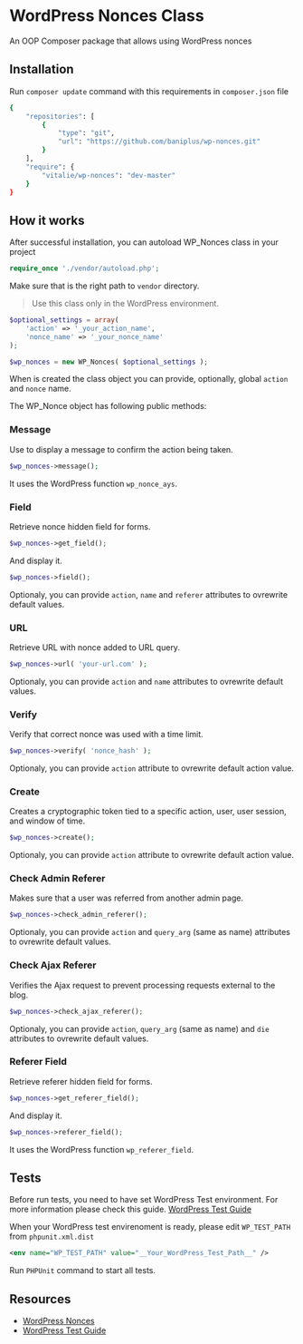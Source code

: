 # WordPress Nonces Class
An OOP Composer package that allows using WordPress nonces

## Installation
Run `composer update` command with this requirements in  `composer.json` file

```bash
{
    "repositories": [
        {
            "type": "git",
            "url": "https://github.com/baniplus/wp-nonces.git"
        }
    ],
    "require": {
        "vitalie/wp-nonces": "dev-master"
    }
}
```

## How it works
After successful installation, you can autoload WP_Nonces class in your project

```php
require_once './vendor/autoload.php';
```

Make sure that is the right path to `vendor` directory.

> Use this class only in the WordPress environment.

```php
$optional_settings = array(
    'action' => '_your_action_name',
    'nonce_name' => '_your_nonce_name'
);

$wp_nonces = new WP_Nonces( $optional_settings );
```

When is created the class object you can provide, optionally, global `action` and `nonce` name.

The WP_Nonce object has following public methods:

### Message
Use to display a message to confirm the action being taken.

```php
$wp_nonces->message();
```
It uses the WordPress function `wp_nonce_ays`.

### Field
Retrieve nonce hidden field for forms.

```php
$wp_nonces->get_field();
```
And display it.

```php
$wp_nonces->field();
```
Optionaly, you can provide `action`, `name` and `referer` attributes to ovrewrite default values.

### URL
Retrieve URL with nonce added to URL query.

```php
$wp_nonces->url( 'your-url.com' );
```
Optionaly, you can provide `action` and `name` attributes to ovrewrite default values.

### Verify
Verify that correct nonce was used with a time limit.

```php
$wp_nonces->verify( 'nonce_hash' );
```
Optionaly, you can provide `action` attribute to ovrewrite default action value.

### Create
Creates a cryptographic token tied to a specific action, user, user session, and window of time.

```php
$wp_nonces->create();
```
Optionaly, you can provide `action` attribute to ovrewrite default action value.

### Check Admin Referer
Makes sure that a user was referred from another admin page.

```php
$wp_nonces->check_admin_referer();
```
Optionaly, you can provide `action` and `query_arg` (same as name) attributes to ovrewrite default values.

### Check Ajax Referer
Verifies the Ajax request to prevent processing requests external to the blog.

```php
$wp_nonces->check_ajax_referer();
```
Optionaly, you can provide `action`, `query_arg` (same as name) and `die` attributes to ovrewrite default values.

### Referer Field
Retrieve referer hidden field for forms.

```php
$wp_nonces->get_referer_field();
```
And display it.

```php
$wp_nonces->referer_field();
```
It uses the WordPress function `wp_referer_field`.

## Tests
Before run tests, you need to have set WordPress Test environment. For more information please check this guide.
[WordPress Test Guide](https://make.wordpress.org/core/handbook/testing/automated-testing/phpunit/)

When your WordPress test envirenoment is ready, please edit `WP_TEST_PATH` from `phpunit.xml.dist`

```xml
<env name="WP_TEST_PATH" value="__Your_WordPress_Test_Path__" />
```

Run `PHPUnit` command to start all tests.

## Resources
- [WordPress Nonces](https://codex.wordpress.org/WordPress_Nonces)
- [WordPress Test Guide](https://make.wordpress.org/core/handbook/testing/automated-testing/phpunit/)